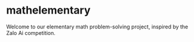 # mathelementary
Welcome to our elementary math problem-solving project, inspired by the Zalo Ai competition.
